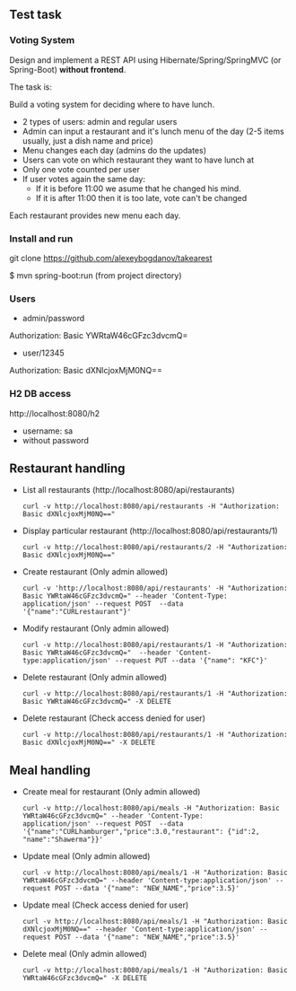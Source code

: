 ## Test task
### Voting System

Design and implement a REST API using Hibernate/Spring/SpringMVC (or Spring-Boot) **without frontend**.

The task is:

Build a voting system for deciding where to have lunch.

 * 2 types of users: admin and regular users
 * Admin can input a restaurant and it's lunch menu of the day (2-5 items usually, just a dish name and price)
 * Menu changes each day (admins do the updates)
 * Users can vote on which restaurant they want to have lunch at
 * Only one vote counted per user
 * If user votes again the same day:
    - If it is before 11:00 we asume that he changed his mind.
    - If it is after 11:00 then it is too late, vote can't be changed

Each restaurant provides new menu each day.

### Install and run

git clone https://github.com/alexeybogdanov/takearest

$ mvn spring-boot:run (from project directory)

### Users
* admin/password 

Authorization: Basic YWRtaW46cGFzc3dvcmQ=

* user/12345

Authorization: Basic dXNlcjoxMjM0NQ==

### H2 DB access
http://localhost:8080/h2

* username: sa
* without password

## Restaurant handling 

* List all restaurants (http://localhost:8080/api/restaurants)

    `curl -v http://localhost:8080/api/restaurants -H "Authorization: Basic dXNlcjoxMjM0NQ=="`
 

* Display particular restaurant (http://localhost:8080/api/restaurants/1)

    `curl -v http://localhost:8080/api/restaurants/2 -H "Authorization: Basic dXNlcjoxMjM0NQ=="`
    
* Create restaurant (Only admin allowed)

    `curl -v 'http://localhost:8080/api/restaurants' -H "Authorization: Basic YWRtaW46cGFzc3dvcmQ=" --header 'Content-Type:    application/json' --request POST  --data '{"name":"CURLrestaurant"}'` 
    
* Modify restaurant (Only admin allowed)

    `curl -v http://localhost:8080/api/restaurants/1 -H "Authorization: Basic YWRtaW46cGFzc3dvcmQ="  --header 'Content-type:application/json' --request PUT --data '{"name": "KFC"}'`
     

* Delete restaurant (Only admin allowed)

    `curl -v http://localhost:8080/api/restaurants/1 -H "Authorization: Basic YWRtaW46cGFzc3dvcmQ=" -X DELETE`
   
* Delete restaurant (Check access denied for user)  

    `curl -v http://localhost:8080/api/restaurants/1 -H "Authorization: Basic dXNlcjoxMjM0NQ==" -X DELETE`

## Meal handling

* Create meal for restaurant (Only admin allowed)

    `curl -v http://localhost:8080/api/meals -H "Authorization: Basic YWRtaW46cGFzc3dvcmQ=" --header 'Content-Type:           application/json' --request POST  --data '{"name":"CURLhamburger","price":3.0,"restaurant": {"id":2, "name":"Shawerma"}}'`
  
* Update meal (Only admin allowed)

    `curl -v http://localhost:8080/api/meals/1 -H "Authorization: Basic YWRtaW46cGFzc3dvcmQ=" --header 'Content-type:application/json' --request POST --data '{"name": "NEW_NAME","price":3.5}'`
    
* Update meal (Check access denied for user)

    `curl -v http://localhost:8080/api/meals/1 -H "Authorization: Basic dXNlcjoxMjM0NQ==" --header 'Content-type:application/json' --request POST --data '{"name": "NEW_NAME","price":3.5}'`    
  
  
* Delete meal (Only admin allowed)

    `curl -v http://localhost:8080/api/meals/1 -H "Authorization: Basic YWRtaW46cGFzc3dvcmQ=" -X DELETE`
